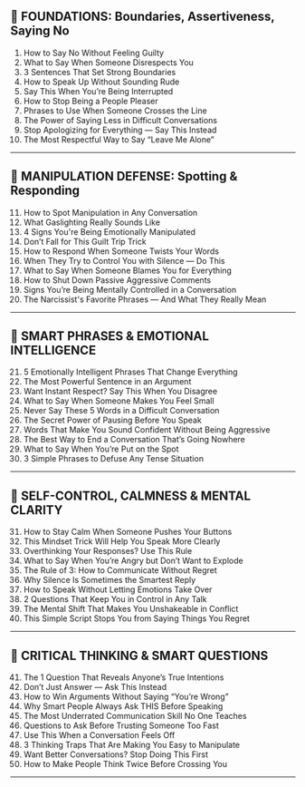 ## 🧠 **FOUNDATIONS: Boundaries, Assertiveness, Saying No**

1. How to Say No Without Feeling Guilty
2. What to Say When Someone Disrespects You
3. 3 Sentences That Set Strong Boundaries
4. How to Speak Up Without Sounding Rude
5. Say This When You’re Being Interrupted
6. How to Stop Being a People Pleaser
7. Phrases to Use When Someone Crosses the Line
8. The Power of Saying Less in Difficult Conversations
9. Stop Apologizing for Everything — Say This Instead
10. The Most Respectful Way to Say “Leave Me Alone”

---

## 🎯 **MANIPULATION DEFENSE: Spotting & Responding**

11. How to Spot Manipulation in Any Conversation
12. What Gaslighting Really Sounds Like
13. 4 Signs You're Being Emotionally Manipulated
14. Don’t Fall for This Guilt Trip Trick
15. How to Respond When Someone Twists Your Words
16. When They Try to Control You with Silence — Do This
17. What to Say When Someone Blames You for Everything
18. How to Shut Down Passive Aggressive Comments
19. Signs You’re Being Mentally Controlled in a Conversation
20. The Narcissist's Favorite Phrases — And What They Really Mean

---

## 💬 **SMART PHRASES & EMOTIONAL INTELLIGENCE**

21. 5 Emotionally Intelligent Phrases That Change Everything
22. The Most Powerful Sentence in an Argument
23. Want Instant Respect? Say This When You Disagree
24. What to Say When Someone Makes You Feel Small
25. Never Say These 5 Words in a Difficult Conversation
26. The Secret Power of Pausing Before You Speak
27. Words That Make You Sound Confident Without Being Aggressive
28. The Best Way to End a Conversation That’s Going Nowhere
29. What to Say When You’re Put on the Spot
30. 3 Simple Phrases to Defuse Any Tense Situation

---

## 🧘 **SELF-CONTROL, CALMNESS & MENTAL CLARITY**

31. How to Stay Calm When Someone Pushes Your Buttons
32. This Mindset Trick Will Help You Speak More Clearly
33. Overthinking Your Responses? Use This Rule
34. What to Say When You’re Angry but Don’t Want to Explode
35. The Rule of 3: How to Communicate Without Regret
36. Why Silence Is Sometimes the Smartest Reply
37. How to Speak Without Letting Emotions Take Over
38. 2 Questions That Keep You in Control in Any Talk
39. The Mental Shift That Makes You Unshakeable in Conflict
40. This Simple Script Stops You from Saying Things You Regret

---

## 🔎 **CRITICAL THINKING & SMART QUESTIONS**

41. The 1 Question That Reveals Anyone’s True Intentions
42. Don’t Just Answer — Ask This Instead
43. How to Win Arguments Without Saying “You’re Wrong”
44. Why Smart People Always Ask THIS Before Speaking
45. The Most Underrated Communication Skill No One Teaches
46. Questions to Ask Before Trusting Someone Too Fast
47. Use This When a Conversation Feels Off
48. 3 Thinking Traps That Are Making You Easy to Manipulate
49. Want Better Conversations? Stop Doing This First
50. How to Make People Think Twice Before Crossing You

---
